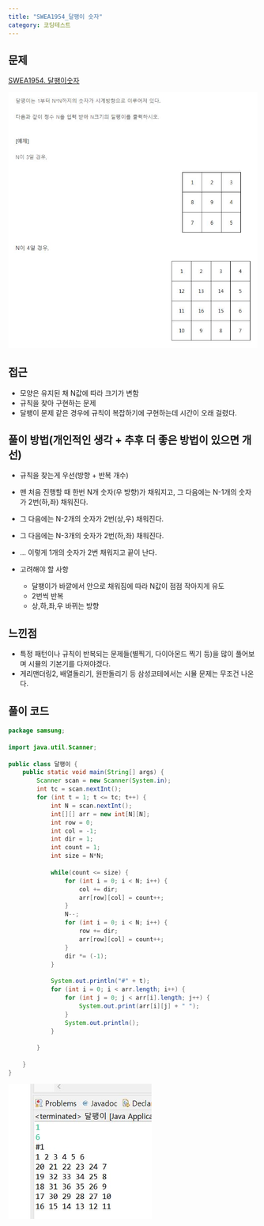 ```yaml
---
title: "SWEA1954_달팽이 숫자"
category: 코딩테스트
---
```






## 문제

[SWEA1954. 달팽이숫자](https://swexpertacademy.com/main/code/problem/problemDetail.do?contestProbId=AV5PobmqAPoDFAUq)

![](https://github.com/cch5980/cch5980.github.io/blob/master/img/201018_1.JPG)






## 접근

- 모양은 유지된 채 N값에 따라 크기가 변함 
- 규칙을 찾아 구현하는 문제
- 달팽이 문제 같은 경우에 규칙이 복잡하기에 구현하는데 시간이 오래 걸렸다.






## 풀이 방법(개인적인 생각 + 추후 더 좋은 방법이 있으면 개선)

- 규칙을 찾는게 우선(방향 + 반복 개수)



- 맨 처음 진행할 때 한번 N개 숫자(우 방향)가 채워지고, 그 다음에는 N-1개의 숫자가 2번(하,좌) 채워진다.
- 그 다음에는 N-2개의 숫자가 2번(상,우) 채워진다.
- 그 다음에는 N-3개의 숫자가 2번(하,좌) 채워진다.
- ... 이렇게 1개의 숫자가 2번 채워지고 끝이 난다.



- 고려해야 할 사항
  - 달팽이가 바깥에서 안으로 채워짐에 따라 N값이 점점 작아지게 유도
  - 2번씩 반복
  - 상,하,좌,우 바뀌는 방향





## 느낀점

- 특정 패턴이나 규칙이 반복되는 문제들(별찍기, 다이아몬드 찍기 등)을 많이 풀어보며 시뮬의 기본기를 다져야겠다.
- 게리맨더링2, 배열돌리기, 원판돌리기 등 삼성코테에서는 시뮬 문제는 무조건 나온다.








## 풀이 코드

```java
package samsung;

import java.util.Scanner;

public class 달팽이 {
	public static void main(String[] args) {
		Scanner scan = new Scanner(System.in);
		int tc = scan.nextInt();
		for (int t = 1; t <= tc; t++) {
			int N = scan.nextInt();
			int[][] arr = new int[N][N];
			int row = 0;
			int col = -1;
			int dir = 1;
			int count = 1;
			int size = N*N;
			
			while(count <= size) {
				for (int i = 0; i < N; i++) {
					col += dir;
					arr[row][col] = count++;
				}
				N--;
				for (int i = 0; i < N; i++) {
					row += dir;
					arr[row][col] = count++;
				}
				dir *= (-1);
			}
				
			System.out.println("#" + t);
			for (int i = 0; i < arr.length; i++) {
				for (int j = 0; j < arr[i].length; j++) {
					System.out.print(arr[i][j] + " ");
				}
				System.out.println();
			}
			
		}
		
	}
}

```



![출력화면](https://github.com/cch5980/cch5980.github.io/blob/master/img/201018_2.JPG)

